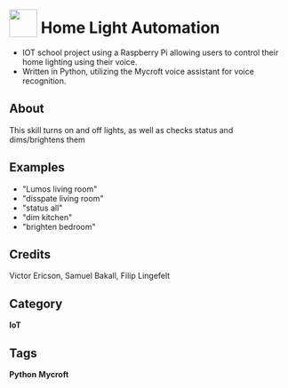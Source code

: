 # <img src="https://raw.githack.com/FortAwesome/Font-Awesome/master/svgs/solid/lightbulb.svg" card_color="#FEE255" width="50" height="50" style="vertical-align:bottom"/> Home Light Automation
- IOT school project using a Raspberry Pi allowing users to control their home lighting using their voice.
- Written in Python, utilizing the Mycroft voice assistant for voice recognition.

## About
This skill turns on and off lights, as well as checks status and dims/brightens them

## Examples
* "Lumos living room"
* "disspate living room"
* "status all"
* "dim kitchen"
* "brighten bedroom"

## Credits
Victor Ericson, Samuel Bakall, Filip Lingefelt

## Category
**IoT**

## Tags
**Python** **Mycroft**

